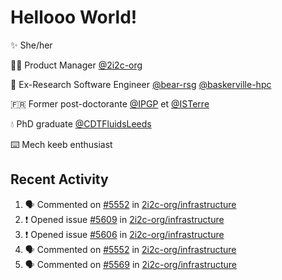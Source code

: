 # Hellooo World!

✨ She/her

👩‍💻 Product Manager [@2i2c-org](https://2i2c.org/)

🐻 Ex-Research Software Engineer [@bear-rsg](https://github.com/bear-rsg) [@baskerville-hpc](https://github.com/baskerville-hpc) 

🇫🇷 Former post-doctorante [@IPGP](https://github.com/IPGP) et [@ISTerre](https://www.isterre.fr/) 

💧 PhD graduate [@CDTFluidsLeeds](https://fluid-dynamics.leeds.ac.uk/) 

⌨️ Mech keeb enthusiast 

## Recent Activity 

<!--START_SECTION:activity-->
1. 🗣 Commented on [#5552](https://github.com/2i2c-org/infrastructure/issues/5552#issuecomment-2690205927) in [2i2c-org/infrastructure](https://github.com/2i2c-org/infrastructure)
2. ❗ Opened issue [#5609](https://github.com/2i2c-org/infrastructure/issues/5609) in [2i2c-org/infrastructure](https://github.com/2i2c-org/infrastructure)
3. ❗ Opened issue [#5606](https://github.com/2i2c-org/infrastructure/issues/5606) in [2i2c-org/infrastructure](https://github.com/2i2c-org/infrastructure)
4. 🗣 Commented on [#5552](https://github.com/2i2c-org/infrastructure/issues/5552#issuecomment-2682180139) in [2i2c-org/infrastructure](https://github.com/2i2c-org/infrastructure)
5. 🗣 Commented on [#5569](https://github.com/2i2c-org/infrastructure/issues/5569#issuecomment-2682052805) in [2i2c-org/infrastructure](https://github.com/2i2c-org/infrastructure)
<!--END_SECTION:activity-->
